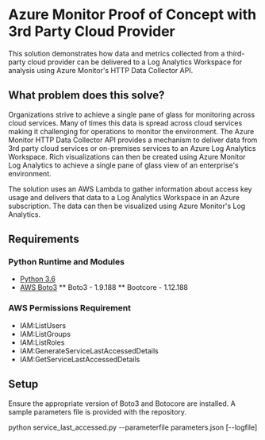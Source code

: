 # Azure Monitor Proof of Concept with 3rd Party Cloud Provider
This solution demonstrates how data and metrics collected from a third-party cloud provider can be delivered to a Log Analytics Workspace for analysis using Azure Monitor's HTTP Data Collector API.

## What problem does this solve?
Organizations strive to achieve a single pane of glass for monitoring across cloud services.  Many of times this data is spread across cloud services making it challenging for operations to monitor the environment.  The Azure Monitor HTTP Data Collector API provides a mechanism to deliver data from 3rd party cloud services or on-premises services to an Azure Log Analytics Workspace.  Rich visualizations can then be created using Azure Monitor Log Analytics to achieve a single pane of glass view of an enterprise's environment.

The solution uses an AWS Lambda to gather information about access key usage and delivers that data to a Log Analytics Workspace in an Azure subscription.  The data can then be visualized using Azure Monitor's Log Analytics.

## Requirements

### Python Runtime and Modules
* [Python 3.6](https://www.python.org/downloads/release/python-360/)
* [AWS Boto3](https://boto3.amazonaws.com/v1/documentation/api/latest/index.html?id=docs_gateway)
** Boto3 - 1.9.188
** Bootcore - 1.12.188

### AWS Permissions Requirement
* IAM:ListUsers
* IAM:ListGroups
* IAM:ListRoles
* IAM:GenerateServiceLastAccessedDetails
* IAM:GetServiceLastAccessedDetails

## Setup
Ensure the appropriate version of Boto3 and Botocore are installed. A sample parameters file is provided with the repository.

python service_last_accessed.py --parameterfile parameters.json [--logfile]
